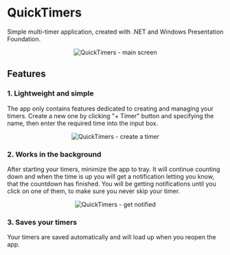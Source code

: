 # QuickTimers
Simple multi-timer application, created with .NET and Windows Presentation Foundation.

<p align="center">
<img src="https://i.imgur.com/4yM4YU5.png" alt="QuickTimers - main screen"/>
</p>

## Features
### 1. Lightweight and simple
The app only contains features dedicated to creating and managing your timers. Create a new one by clicking "+ Timer" button and specifying the name, then enter the required time into the input box.

<p align="center">
<img src="https://i.imgur.com/gZCQzqh.png" alt="QuickTimers - create a timer"/>
</p>

### 2. Works in the background
After starting your timers, minimize the app to tray. It will continue counting down and when the time is up you will get a notification letting you know, that the countdown has finished. You will be getting notifications until you click on one of them, to make sure you never skip your timer.

<p align="center">
<img src="https://i.imgur.com/FAYhfQL.png" alt="QuickTimers - get notified"/>
</p>

### 3. Saves your timers
Your timers are saved automatically and will load up when you reopen the app.

